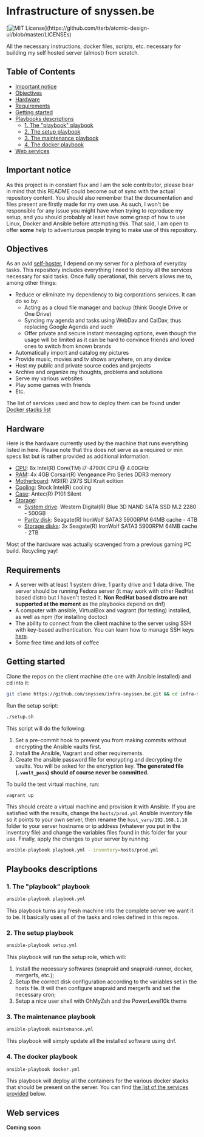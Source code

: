 # Infrastructure of snyssen.be

[![MIT License](https://img.shields.io/apm/l/atomic-design-ui.svg?)](https://github.com/tterb/atomic-design-ui/blob/master/LICENSEs)

All the necessary instructions, docker files, scripts, etc. necessary for building my self hosted server (almost) from scratch.

<!-- START doctoc generated TOC please keep comment here to allow auto update -->
<!-- DON'T EDIT THIS SECTION, INSTEAD RE-RUN doctoc TO UPDATE -->
## Table of Contents

- [Important notice](#important-notice)
- [Objectives](#objectives)
- [Hardware](#hardware)
- [Requirements](#requirements)
- [Getting started](#getting-started)
- [Playbooks descriptions](#playbooks-descriptions)
  - [1. The "playbook" playbook](#1-the-playbook-playbook)
  - [2. The setup playbook](#2-the-setup-playbook)
  - [3. The maintenance playbook](#3-the-maintenance-playbook)
  - [4. The docker playbook](#4-the-docker-playbook)
- [Web services](#web-services)

<!-- END doctoc generated TOC please keep comment here to allow auto update -->

## Important notice

As this project is in constant flux and I am the sole contributor, please bear in mind that this README could become out of sync with the actual repository content. You should also remember that the documentation and files present are firstly made for my own use. As such, I won't be responsible for any issue you might have when trying to reproduce my setup, and you should probably at least have some grasp of how to use Linux, Docker and Ansible before attempting this. That said, I am open to offer **some** help to adventurous people trying to make use of this repository.

## Objectives

As an avid [self-hoster](https://www.reddit.com/r/selfhosted/), I depend on my server for a plethora of everyday tasks. This repository includes everything I need to deploy all the services necessary for said tasks. Once fully operational, this servers allows me to, among other things:

- Reduce or eliminate my dependency to big corporations services. It can do so by:
  - Acting as a cloud file manager and backup (think Google Drive or One Drive)
  - Syncing my agenda and tasks using WebDav and CalDav, thus replacing Google Agenda and such
  - Offer private and secure instant messaging options, even though the usage will be limited as it can be hard to convince friends and loved ones to switch from known brands
- Automatically import and catalog my pictures
- Provide music, movies and tv shows anywhere, on any device
- Host my public and private source codes and projects
- Archive and organize my thoughts, problems and solutions
- Serve my various websites
- Play some games with friends
- Etc.

The list of services used and how to deploy them can be found under [Docker stacks list](#docker-stacks-list)

## Hardware

Here is the hardware currently used by the machine that runs everything listed in here. Please note that this does not serve as a required or min specs list but is rather provided as additional information.

- <u>CPU</u>: 8x Intel(R) Core(TM) i7-4790K CPU @ 4.00GHz
- <u>RAM</u>: 4x 4GB Corsair(R) Vengeance Pro Series DDR3 memory
- <u>Motherboard</u>: MSI(R) Z97S SLI Krait edition
- <u>Cooling</u>: Stock Intel(R) cooling
- <u>Case</u>: Antec(R) P101 Silent
- <u>Storage</u>:
  - <u>System drive</u>: Western Digital(R) Blue 3D NAND SATA SSD M.2 2280 - 500GB
  - <u>Parity disk</u>: Seagate(R) IronWolf SATA3 5900RPM 64MB cache - 4TB
  - <u>Storage disks</u>: 3x Seagate(R) IronWolf SATA3 5900RPM 64MB cache - 2TB

Most of the hardware was actually scavenged from a previous gaming PC build. Recycling yay!

## Requirements

- A server with at least 1 system drive, 1 parity drive and 1 data drive. The server should be running Fedora server (it may work with other RedHat based distro but I haven't tested it. **Non RedHat based distro are not supported at the moment** as the playbooks depend on dnf)
- A computer with ansible, VirtualBox and vagrant (for testing) installed, as well as npm (for installing doctoc)
- The ability to connect from the client machine to the server using SSH with key-based authentication. You can learn how to manage SSH keys [here](https://wiki.snyssen.be/en/sys-admin/linux/ssh-keys).
- Some free time and lots of coffee

## Getting started

Clone the repos on the client machine (the one with Ansible installed) and cd into it:

```bash
git clone https://github.com/snyssen/infra-snyssen.be.git && cd infra-snyssen.be
```

Run the setup script:

```bash
./setup.sh
```

This script will do the following:
1. Set a pre-commit hook to prevent you from making commits without encrypting the Ansible vaults first. 
2. Install the Ansible, Vagrant and other requirements.
3. Create the ansible password file for encrypting and decrypting the vaults. You will be asked for the encryption key. **The generated file (`.vault_pass`) should of course never be committed.**

To build the test virtual machine, run:


```bash
vagrant up
```

This should create a virtual machine and provision it with Ansible. If you are satisfied with the results, change the `hosts/prod.yml` Ansible inventory file so it points to your own server, then rename the `host_vars/192.168.1.10` folder to your server hostname or ip address (whatever you put in the inventory file) and change the variables files found in this folder for your use. Finally, apply the changes to your server by running:
```bash
ansible-playbook playbook.yml --inventory=hosts/prod.yml
```

## Playbooks descriptions

### 1. The "playbook" playbook

```bash
ansible-playbook playbook.yml
```

This playbook turns any fresh machine into the complete server we want it to be. It basically uses all of the tasks and roles defined in this repos.

### 2. The setup playbook

```bash
ansible-playbook setup.yml
```

This playbook will run the setup role, which will:

1. Install the necessary softwares (snapraid and snapraid-runner, docker, mergerfs, etc.);
2. Setup the correct disk configuration according to the variables set in the hosts file. It will then configure snapraid and mergerfs and set the necessary cron;
3. Setup a nice user shell with OhMyZsh and the PowerLevel10k theme

### 3. The maintenance playbook

```bash
ansible-playbook maintenance.yml
```

This playbook will simply update all the installed software using dnf.

### 4. The docker playbook

```bash
ansible-playbook docker.yml
```

This playbook will deploy all the containers for the various docker stacks that should be present on the server. You can find [the list of the services provided](#web-services) below.

## Web services

**Coming soon**
